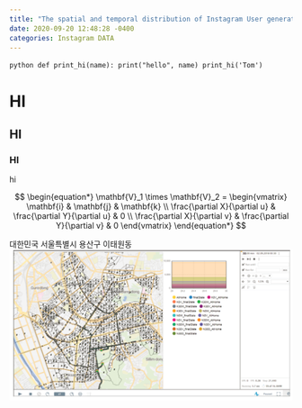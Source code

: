 ```yaml
---
title: "The spatial and temporal distribution of Instagram User generated contents in Iteawon commercial district, Seoul, Korea"
date: 2020-09-20 12:48:28 -0400
categories: Instagram DATA
---
```



​```python
def print_hi(name):
  print("hello", name)
print_hi('Tom')
​```

# HI
## HI
### HI
hi

$$
\begin{equation*}
\mathbf{V}_1 \times \mathbf{V}_2 =  \begin{vmatrix}
\mathbf{i} & \mathbf{j} & \mathbf{k} \\
\frac{\partial X}{\partial u} &  \frac{\partial Y}{\partial u} & 0 \\
\frac{\partial X}{\partial v} &  \frac{\partial Y}{\partial v} & 0
\end{vmatrix}
\end{equation*}
$$

대한민국 서울특별시 용산구 이태원동
![alt_text](https://github.com/jilijiliji/jilijiliji.github.io/blob/master/test.png)


